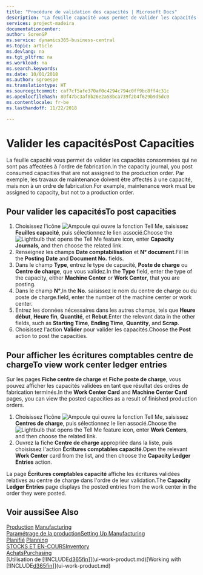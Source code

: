 ```yaml
---
title: "Procédure de validation des capacités | Microsoft Docs"
description: "La feuille capacité vous permet de valider les capacités consommées qui ne sont pas affectées à l'ordre de fabrication. Par exemple, les travaux de maintenance doivent être affectés à une capacité, mais non à un ordre de fabrication."
services: project-madeira
documentationcenter: 
author: SorenGP
ms.service: dynamics365-business-central
ms.topic: article
ms.devlang: na
ms.tgt_pltfrm: na
ms.workload: na
ms.search.keywords: 
ms.date: 10/01/2018
ms.author: sgroespe
ms.translationtype: HT
ms.sourcegitcommit: caf7cf5afe370af0c4294c794c0ff9bc8ff4c31c
ms.openlocfilehash: 80f47bc3af8b26e2a58bca739f2b4f629b9d5dc0
ms.contentlocale: fr-be
ms.lasthandoff: 11/22/2018

---
```

# <a name="post-capacities"></a><span data-ttu-id="f03df-104">Valider les capacités</span><span class="sxs-lookup"><span data-stu-id="f03df-104">Post Capacities</span></span>
<span data-ttu-id="f03df-105">La feuille capacité vous permet de valider les capacités consommées qui ne sont pas affectées à l'ordre de fabrication.</span><span class="sxs-lookup"><span data-stu-id="f03df-105">In the capacity journal, you post consumed capacities that are not assigned to the production order.</span></span> <span data-ttu-id="f03df-106">Par exemple, les travaux de maintenance doivent être affectés à une capacité, mais non à un ordre de fabrication.</span><span class="sxs-lookup"><span data-stu-id="f03df-106">For example, maintenance work must be assigned to capacity, but not to a production order.</span></span>  

## <a name="to-post-capacities"></a><span data-ttu-id="f03df-107">Pour valider les capacités</span><span class="sxs-lookup"><span data-stu-id="f03df-107">To post capacities</span></span>  
1.  <span data-ttu-id="f03df-108">Choisissez l'icône ![Ampoule qui ouvre la fonction Tell Me](media/ui-search/search_small.png "Dites-moi ce que vous voulez faire"), saisissez **Feuilles capacité**, puis sélectionnez le lien associé.</span><span class="sxs-lookup"><span data-stu-id="f03df-108">Choose the ![Lightbulb that opens the Tell Me feature](media/ui-search/search_small.png "Tell me what you want to do") icon, enter **Capacity Journals**, and then choose the related link.</span></span>  
2.  <span data-ttu-id="f03df-109">Renseignez les champs **Date comptabilisation** et **N° document**.</span><span class="sxs-lookup"><span data-stu-id="f03df-109">Fill in the **Posting Date** and **Document No.** fields.</span></span>  
3.  <span data-ttu-id="f03df-110">Dans le champ **Type**, entrez le type de capacité, **Poste de charge** ou **Centre de charge**, que vous validez.</span><span class="sxs-lookup"><span data-stu-id="f03df-110">In the **Type** field, enter the type of the capacity, either **Machine Center** or **Work Center**, that you are posting.</span></span>  
4.  <span data-ttu-id="f03df-111">Dans le champ **N°**,</span><span class="sxs-lookup"><span data-stu-id="f03df-111">In the **No.**</span></span> <span data-ttu-id="f03df-112">saisissez le nom du centre de charge ou du poste de charge.</span><span class="sxs-lookup"><span data-stu-id="f03df-112">field, enter the number of the machine center or work center.</span></span>  
5.  <span data-ttu-id="f03df-113">Entrez les données nécessaires dans les autres champs, tels que **Heure début**, **Heure fin**, **Quantité**, et **Rebut**.</span><span class="sxs-lookup"><span data-stu-id="f03df-113">Enter the relevant data in the other fields, such as **Starting Time**, **Ending Time**, **Quantity**, and **Scrap**.</span></span>  
6.  <span data-ttu-id="f03df-114">Choisissez l'action **Valider** pour valider les capacités.</span><span class="sxs-lookup"><span data-stu-id="f03df-114">Choose the **Post** action to post the capacities.</span></span>  

## <a name="to-view-work-center-ledger-entries"></a><span data-ttu-id="f03df-115">Pour afficher les écritures comptables centre de charge</span><span class="sxs-lookup"><span data-stu-id="f03df-115">To view work center ledger entries</span></span>  
<span data-ttu-id="f03df-116">Sur les pages **Fiche centre de charge** et **Fiche poste de charge**, vous pouvez afficher les capacités validées en tant que résultat des ordres de fabrication terminés.</span><span class="sxs-lookup"><span data-stu-id="f03df-116">In the **Work Center Card** and **Machine Center Card** pages, you can view the posted capacities as a result of finished production orders.</span></span>    
1.  <span data-ttu-id="f03df-117">Choisissez l'icône ![Ampoule qui ouvre la fonction Tell Me](media/ui-search/search_small.png "Dites-moi ce que vous voulez faire"), saisissez **Centres de charge**, puis sélectionnez le lien associé.</span><span class="sxs-lookup"><span data-stu-id="f03df-117">Choose the ![Lightbulb that opens the Tell Me feature](media/ui-search/search_small.png "Tell me what you want to do") icon, enter **Work Centers**, and then choose the related link.</span></span>  
2.  <span data-ttu-id="f03df-118">Ouvrez la fiche **Centre de charge** appropriée dans la liste, puis choisissez l'action **Écritures comptables capacité**.</span><span class="sxs-lookup"><span data-stu-id="f03df-118">Open the relevant **Work Center** card from the list, and then choose the **Capacity Ledger Entries** action.</span></span>  

<span data-ttu-id="f03df-119">La page **Écritures comptables capacité** affiche les écritures validées relatives au centre de charge dans l'ordre de leur validation.</span><span class="sxs-lookup"><span data-stu-id="f03df-119">The **Capacity Ledger Entries** page displays the posted entries from the work center in the order they were posted.</span></span>   

## <a name="see-also"></a><span data-ttu-id="f03df-120">Voir aussi</span><span class="sxs-lookup"><span data-stu-id="f03df-120">See Also</span></span>  
<span data-ttu-id="f03df-121">[Production](production-manage-manufacturing.md)  </span><span class="sxs-lookup"><span data-stu-id="f03df-121">[Manufacturing](production-manage-manufacturing.md)  </span></span>  
[<span data-ttu-id="f03df-122">Paramétrage de la production</span><span class="sxs-lookup"><span data-stu-id="f03df-122">Setting Up Manufacturing</span></span>](production-configure-production-processes.md)  
<span data-ttu-id="f03df-123">[Planifié](production-planning.md)    </span><span class="sxs-lookup"><span data-stu-id="f03df-123">[Planning](production-planning.md)    </span></span>  
[<span data-ttu-id="f03df-124">STOCKS ET EN-COURS</span><span class="sxs-lookup"><span data-stu-id="f03df-124">Inventory</span></span>](inventory-manage-inventory.md)  
[<span data-ttu-id="f03df-125">Achats</span><span class="sxs-lookup"><span data-stu-id="f03df-125">Purchasing</span></span>](purchasing-manage-purchasing.md)  
<span data-ttu-id="f03df-126">[Utilisation de [!INCLUDE[d365fin](includes/d365fin_md.md)]](ui-work-product.md)</span><span class="sxs-lookup"><span data-stu-id="f03df-126">[Working with [!INCLUDE[d365fin](includes/d365fin_md.md)]](ui-work-product.md)</span></span>

